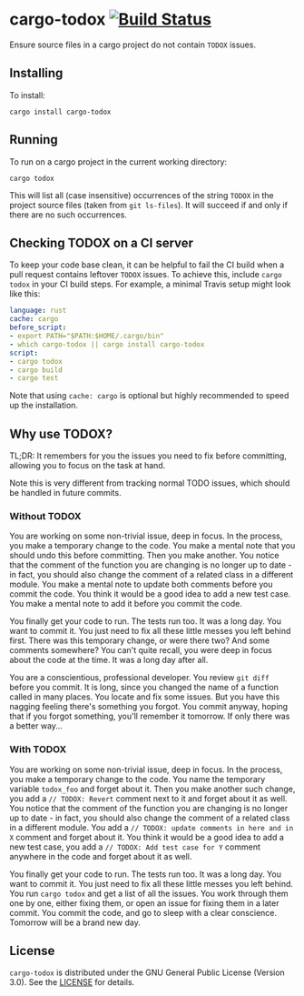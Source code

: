 # cargo-todox [![Build Status](https://api.travis-ci.org/orenbenkiki/cargo-todox.svg?branch=master)](https://travis-ci.org/orenbenkiki/cargo-todox)

Ensure source files in a cargo project do not contain `TODOX` issues.

## Installing

To install:

```
cargo install cargo-todox
```

## Running

To run on a cargo project in the current working directory:

```
cargo todox
```

This will list all (case insensitive) occurrences of the string `TODOX` in the
project source files (taken from `git ls-files`). It will succeed if and only if
there are no such occurrences.

## Checking TODOX on a CI server

To keep your code base clean, it can be helpful to fail the CI build when a pull
request contains leftover `TODOX` issues. To achieve this, include `cargo todox`
in your CI build steps. For example, a minimal Travis setup might look like
this:

```yaml
language: rust
cache: cargo
before_script:
- export PATH="$PATH:$HOME/.cargo/bin"
- which cargo-todox || cargo install cargo-todox
script:
- cargo todox
- cargo build
- cargo test
```

Note that using `cache: cargo` is optional but highly recommended to speed up
the installation.

## Why use TODOX?

TL;DR: It remembers for you the issues you need to fix before committing,
allowing you to focus on the task at hand.

Note this is very different from tracking normal TODO issues, which should be
handled in future commits.

### Without TODOX

You are working on some non-trivial issue, deep in focus. In the process, you
make a temporary change to the code. You make a mental note that you should undo
this before committing. Then you make another. You notice that the comment of
the function you are changing is no longer up to date - in fact, you should also
change the comment of a related class in a different module. You make a mental
note to update both comments before you commit the code. You think it would be a
good idea to add a new test case. You make a mental note to add it before you
commit the code.

You finally get your code to run. The tests run too. It was a long day. You want
to commit it. You just need to fix all these little messes you left behind
first. There was this temporary change, or were there two? And some comments
somewhere? You can't quite recall, you were deep in focus about the code at the
time. It was a long day after all.

You are a conscientious, professional developer. You review `git diff` before
you commit. It is long, since you changed the name of a function called in many
places. You locate and fix some issues. But you have this nagging feeling
there's something you forgot. You commit anyway, hoping that if you forgot
something, you'll remember it tomorrow. If only there was a better way...

### With TODOX

You are working on some non-trivial issue, deep in focus. In the process, you
make a temporary change to the code. You name the temporary variable `todox_foo`
and forget about it. Then you make another such change, you add a `// TODOX:
Revert` comment next to it and forget about it as well. You notice that the
comment of the function you are changing is no longer up to date - in fact, you
should also change the comment of a related class in a different module. You add
a `// TODOX: update comments in here and in X` comment and forget about it. You
think it would be a good idea to add a new test case, you add a `// TODOX: Add
test case for Y` comment anywhere in the code and forget about it as well.

You finally get your code to run. The tests run too. It was a long day. You want
to commit it. You just need to fix all these little messes you left behind. You
run `cargo todox` and get a list of all the issues. You work through them one by
one, either fixing them, or open an issue for fixing them in a later commit. You
commit the code, and go to sleep with a clear conscience. Tomorrow will be a
brand new day.

## License

`cargo-todox` is distributed under the GNU General Public License (Version 3.0).
See the [LICENSE](LICENSE.txt) for details.
